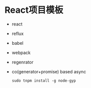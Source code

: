React项目模板
===================
* react
* reflux
* babel
* webpack
* regenrator
* co(generator+promise) based async



  `sudo tnpm install -g node-gyp`